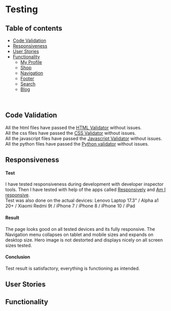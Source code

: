 # **Testing**

## Table of contents 
* [Code Validation](#code-validation)
* [Responsiveness](#responsiveness)
* [User Stories](#user-stories)
* [Functionality](#functionality)
    * [My Profile](#my-profile)
    * [Shop](#shop)
    * [Navigation](#navigation)
    * [Footer](#footer)
    * [Search](#search)
    * [Blog](#blog)


<br/>

## **Code Validation**

All the html files have passed the [HTML Validator](https://validator.w3.org/) without issues.\
All the css files have passed the [CSS Validator](https://jigsaw.w3.org/css-validator/) without issues.\
All the javascript files have passed the [Javascript Validator](https://jshint.com/) without issues.\
All the python files have passed the [Python validator](pep8) without issues.



## **Responsiveness**


#### Test 
I have tested responsiveness during development with developer inspector tools. Then I have tested with help of the apps called [Responsively]() and [Am I responsive]().\
Test was also done on the actual devices: Lenovo Laptop 17.3" / Alpha a1 20+ / Xiaomi Redmi 9t /  iPhone 7 / iPhone 8 / iPhone 10 / iPad 

#### Result 
The page looks good on all tested devices and its fully responsive. The Navigation menu collapses on tablet and mobile sizes and expands on desktop size. Hero image is not destorted and displays nicely on all screen sizes tested.

#### Conclusion
Test result is satisfactory, everything is functioning as intended.


## **User Stories**
## **Functionality**

